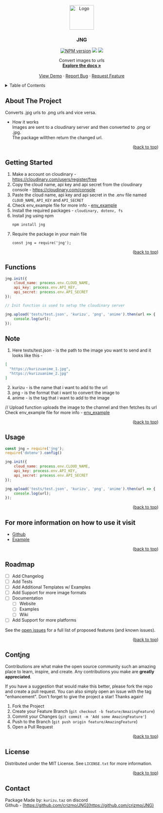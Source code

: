 <a name="readme-top"></a>

<br />
<div align="center">
  <a href="https://github.com/crizmo/JNG">
    <img src="https://cdn.discordapp.com/attachments/1126205512212553818/1126205549806104576/jng.png" alt="Logo" width="80" height="80">
  </a>

  <h3 align="center">JNG</h3>
  <p align="center">
    <a href="https://www.npmjs.com/package/jng"><img src="https://img.shields.io/npm/v/jng.svg?maxAge=3600&style=for-the-badge" alt="NPM version" /></a>
    <a href="https://www.npmjs.com/package/jng"><img src="https://img.shields.io/npm/dt/jng?style=for-the-badge" /></a>
    <a href="https://www.npmjs.com/package/jng"><img src="https://img.shields.io/npm/l/jng?style=for-the-badge" /></a>
  </p>
  <p align="center">
    Convert images to urls
    <br />
    <a href="https://github.com/crizmo/JNG"><strong>Explore the docs »</strong></a>
    <br />
    <br />
    <a href="https://github.com/crizmo/JNG">View Demo</a>
    ·
    <a href="https://github.com/crizmo/JNG/issues">Report Bug</a>
    ·
    <a href="https://github.com/crizmo/JNG/issues">Request Feature</a>
  </p>
</div>
    

<!-- TABLE OF CONTENTS -->
<details>
  <summary>Table of Contents</summary>
  <ol>
    <li>
      <a href="#about-the-project">About The Project</a>
    </li>
    <li>
      <a href="#getting-started">Getting Started</a>
      <ul>
        <li><a href="#functions">Functions</a></li>
        <li><a href="#usage">Usage</a></li>
      </ul>
    </li>
    <li><a href="#roadmap">Roadmap</a></li>
    <li><a href="#contributing">Contributing</a></li>
    <li><a href="#license">License</a></li>
    <li><a href="#contact">Contact</a></li>
  </ol>
</details>


<!-- ABOUT THE PROJECT -->
## About The Project

Converts .jpg urls to .png urls and vice versa. <br>
- How it works <br>
Images are sent to a cloudinary server and then converted to .png or .jpg. <br>
The package willthen return the changed url. <br>

<p align="right">(<a href="#readme-top">back to top</a>)</p>

## Getting Started

1. Make a account on cloudinary - https://cloudinary.com/users/register/free
2. Copy the cloud name, api key and api secret from the cloudinary console - https://cloudinary.com/console
3. Paste the cloud name, api key and api secret in the .env file named `CLOUD_NAME`, `API_KEY` and `API_SECRET`
4. Check env_example file for more info - <a href="/tests/.env_example">env_example</a>
7. Install the required packages - `cloudinary, dotenv, fs`
8. Install jng using npm <br>
   ```sh
   npm install jng
   ```
9. Require the package in your main file <br>
   ```JS
   const jng = require('jng');
   ```
<p align="right">(<a href="#readme-top">back to top</a>)</p>

## Functions

```javascript
jng.init({
    cloud_name: process.env.CLOUD_NAME,
    api_key: process.env.API_KEY,
    api_secret: process.env.API_SECRET
});

// Init function is used to setup the cloudinary server

jng.upload('tests/test.json', 'kurizu', 'png', 'anime').then(url => {
    console.log(url);
});

```

## Note

1. Here tests/test.json - is the path to the image you want to send and it looks like this - 
```json
[ 
  "https://kurizuanime_1.jpg", 
  "https://kurizuanime_2.jpg" 
]
```

2. kurizu - is the name that i want to add to the url
3. png - is the format that i want to convert the image to
4. anime - is the tag that i want to add to the image

// Upload function uploads the image to the channel and then fetches its url
Check env_example file for more info - <a href="/tests/.env_example">env_example</a>

<p align="right">(<a href="#readme-top">back to top</a>)</p>

## Usage

```javascript
const jng = require('jng');
require('dotenv').config()

jng.init({
    cloud_name: process.env.CLOUD_NAME,
    api_key: process.env.API_KEY,
    api_secret: process.env.API_SECRET
});

jng.upload('tests/test.json', 'kurizu', 'png', 'anime').then(url => {
    console.log(url);
});

```

<p align="right">(<a href="#readme-top">back to top</a>)</p>


## For more information on how to use it visit

- [Github](https://github.com/crizmo/JNG)
- [Example](https://github.com/crizmo/JNG/tree/main/tests)

<p align="right">(<a href="#readme-top">back to top</a>)</p>

## Roadmap

- [ ] Add Changelog
- [ ] Add Tests
- [ ] Add Additional Templates w/ Examples
- [ ] Add Support for more image formats
- [ ] Documentation
    - [ ] Website
    - [ ] Examples
    - [ ] Wiki
- [ ] Add Support for more platforms

See the [open issues](https://github.com/crizmo/JNG/issues) for a full list of proposed features (and known issues).

<p align="right">(<a href="#readme-top">back to top</a>)</p>

## Contjng
Contributions are what make the open source community such an amazing place to learn, inspire, and create. Any contributions you make are **greatly appreciated**.

If you have a suggestion that would make this better, please fork the repo and create a pull request. You can also simply open an issue with the tag "enhancement".
Don't forget to give the project a star! Thanks again!

1. Fork the Project
2. Create your Feature Branch (`git checkout -b feature/AmazingFeature`)
3. Commit your Changes (`git commit -m 'Add some AmazingFeature'`)
4. Push to the Branch (`git push origin feature/AmazingFeature`)
5. Open a Pull Request

<p align="right">(<a href="#readme-top">back to top</a>)</p>


<!-- LICENSE -->
## License

Distributed under the MIT License. See `LICENSE.txt` for more information.
<p align="right">(<a href="#readme-top">back to top</a>)</p>

## Contact
Package Made by: `kurizu.taz` on discord <br>
Github - [https://github.com/crizmo/JNG](https://github.com/crizmo/JNG)